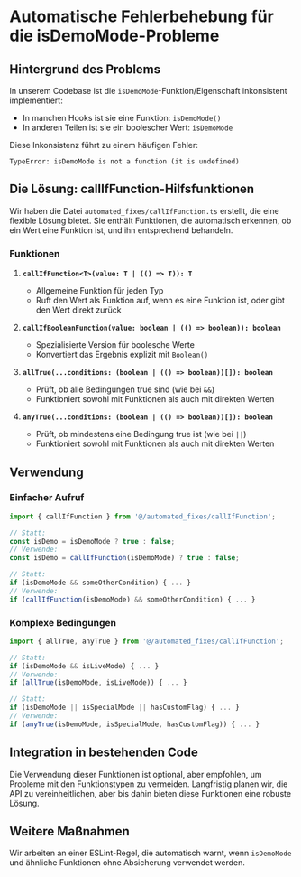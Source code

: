 # Automatische Fehlerbehebung für die isDemoMode-Probleme

## Hintergrund des Problems

In unserem Codebase ist die `isDemoMode`-Funktion/Eigenschaft inkonsistent implementiert:

- In manchen Hooks ist sie eine Funktion: `isDemoMode()`
- In anderen Teilen ist sie ein boolescher Wert: `isDemoMode`

Diese Inkonsistenz führt zu einem häufigen Fehler:

```
TypeError: isDemoMode is not a function (it is undefined)
```

## Die Lösung: callIfFunction-Hilfsfunktionen

Wir haben die Datei `automated_fixes/callIfFunction.ts` erstellt, die eine flexible Lösung bietet. Sie enthält Funktionen, die automatisch erkennen, ob ein Wert eine Funktion ist, und ihn entsprechend behandeln.

### Funktionen

1. **`callIfFunction<T>(value: T | (() => T)): T`**

   - Allgemeine Funktion für jeden Typ
   - Ruft den Wert als Funktion auf, wenn es eine Funktion ist, oder gibt den Wert direkt zurück

2. **`callIfBooleanFunction(value: boolean | (() => boolean)): boolean`**

   - Spezialisierte Version für boolesche Werte
   - Konvertiert das Ergebnis explizit mit `Boolean()`

3. **`allTrue(...conditions: (boolean | (() => boolean))[]): boolean`**

   - Prüft, ob alle Bedingungen true sind (wie bei `&&`)
   - Funktioniert sowohl mit Funktionen als auch mit direkten Werten

4. **`anyTrue(...conditions: (boolean | (() => boolean))[]): boolean`**
   - Prüft, ob mindestens eine Bedingung true ist (wie bei `||`)
   - Funktioniert sowohl mit Funktionen als auch mit direkten Werten

## Verwendung

### Einfacher Aufruf

```typescript
import { callIfFunction } from '@/automated_fixes/callIfFunction';

// Statt:
const isDemo = isDemoMode ? true : false;
// Verwende:
const isDemo = callIfFunction(isDemoMode) ? true : false;

// Statt:
if (isDemoMode && someOtherCondition) { ... }
// Verwende:
if (callIfFunction(isDemoMode) && someOtherCondition) { ... }
```

### Komplexe Bedingungen

```typescript
import { allTrue, anyTrue } from '@/automated_fixes/callIfFunction';

// Statt:
if (isDemoMode && isLiveMode) { ... }
// Verwende:
if (allTrue(isDemoMode, isLiveMode)) { ... }

// Statt:
if (isDemoMode || isSpecialMode || hasCustomFlag) { ... }
// Verwende:
if (anyTrue(isDemoMode, isSpecialMode, hasCustomFlag)) { ... }
```

## Integration in bestehenden Code

Die Verwendung dieser Funktionen ist optional, aber empfohlen, um Probleme mit den Funktionstypen zu vermeiden. Langfristig planen wir, die API zu vereinheitlichen, aber bis dahin bieten diese Funktionen eine robuste Lösung.

## Weitere Maßnahmen

Wir arbeiten an einer ESLint-Regel, die automatisch warnt, wenn `isDemoMode` und ähnliche Funktionen ohne Absicherung verwendet werden.

